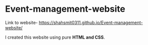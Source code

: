 # Event-management-website

Link to website- https://shahsmit0311.github.io/Event-management-website/

I created this website using pure <b>HTML and CSS</b>.
